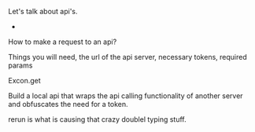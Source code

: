 Let's talk about api's.

  -

How to make a request to an api?

Things you will need, the url of the api server, necessary tokens, required params

Excon.get


Build a local api that wraps the api calling functionality of another server and obfuscates the need for a token.

rerun is what is causing that crazy doublel typing stuff. 
